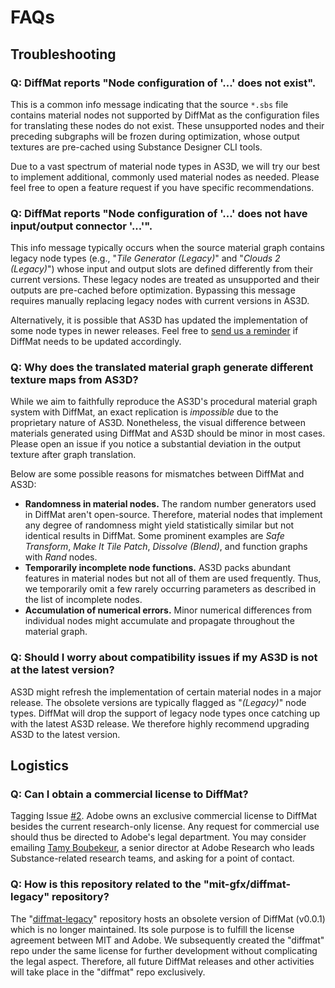 # FAQs

## Troubleshooting

### Q: DiffMat reports "Node configuration of '...' does not exist".

This is a common info message indicating that the source `*.sbs` file contains material nodes not supported by DiffMat as the configuration files for translating these nodes do not exist. These unsupported nodes and their preceding subgraphs will be frozen during optimization, whose output textures are pre-cached using Substance Designer CLI tools.

Due to a vast spectrum of material node types in AS3D, we will try our best to implement additional, commonly used material nodes as needed. Please feel free to open a feature request if you have specific recommendations.

### Q: DiffMat reports "Node configuration of '...' does not have input/output connector '...'".

This info message typically occurs when the source material graph contains legacy node types (e.g., "*Tile Generator (Legacy)*" and "*Clouds 2 (Legacy)*") whose input and output slots are defined differently from their current versions. These legacy nodes are treated as unsupported and their outputs are pre-cached before optimization. Bypassing this message requires manually replacing legacy nodes with current versions in AS3D.

Alternatively, it is possible that AS3D has updated the implementation of some node types in newer releases. Feel free to [send us a reminder](../CONTRIBUTING.md) if DiffMat needs to be updated accordingly.

### Q: Why does the translated material graph generate different texture maps from AS3D?

While we aim to faithfully reproduce the AS3D's procedural material graph system with DiffMat, an exact replication is *impossible* due to the proprietary nature of AS3D. Nonetheless, the visual difference between materials generated using DiffMat and AS3D should be minor in most cases. Please open an issue if you notice a substantial deviation in the output texture after graph translation.

Below are some possible reasons for mismatches between DiffMat and AS3D:
* **Randomness in material nodes.** The random number generators used in DiffMat aren't open-source. Therefore, material nodes that implement any degree of randomness might yield statistically similar but not identical results in DiffMat. Some prominent examples are *Safe Transform*, *Make It Tile Patch*, *Dissolve (Blend)*, and function graphs with *Rand* nodes.
* **Temporarily incomplete node functions.** AS3D packs abundant features in material nodes but not all of them are used frequently. Thus, we temporarily omit a few rarely occurring parameters as described in the list of incomplete nodes.
* **Accumulation of numerical errors.** Minor numerical differences from individual nodes might accumulate and propagate throughout the material graph.

### Q: Should I worry about compatibility issues if my AS3D is not at the latest version?
AS3D might refresh the implementation of certain material nodes in a major release. The obsolete versions are typically flagged as "*(Legacy)*" node types. DiffMat will drop the support of legacy node types once catching up with the latest AS3D release. We therefore highly recommend upgrading AS3D to the latest version.

## Logistics

### Q: Can I obtain a commercial license to DiffMat?

Tagging Issue [#2](https://github.com/mit-gfx/diffmat/issues/2). Adobe owns an exclusive commercial license to DiffMat besides the current research-only license. Any request for commercial use should thus be directed to Adobe's legal department. You may consider emailing [Tamy Boubekeur](https://perso.telecom-paristech.fr/boubek/), a senior director at Adobe Research who leads Substance-related research teams, and asking for a point of contact.

### Q: How is this repository related to the "mit-gfx/diffmat-legacy" repository?

The "[diffmat-legacy](https://github.com/mit-gfx/diffmat-legacy)" repository hosts an obsolete version of DiffMat (v0.0.1) which is no longer maintained. Its sole purpose is to fulfill the license agreement between MIT and Adobe. We subsequently created the "diffmat" repo under the same license for further development without complicating the legal aspect. Therefore, all future DiffMat releases and other activities will take place in the "diffmat" repo exclusively.
